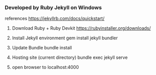 ### Developed by Ruby Jekyll on Windows

references https://jekyllrb.com/docs/quickstart/

1. Download Ruby + Ruby Devkit 
https://rubyinstaller.org/downloads/

2. Install Jekyll environment
gem install jekyll bundler

3. Update Bundle
bundle install

4. Hosting site (current directory)
bundle exec jekyll serve

5. open browser to localhost:4000